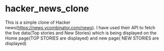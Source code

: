 # hacker_news_clone
This is a simple clone of Hacker news(https://news.ycombinator.com/news). I have used their API to fetch the live data(Top stories and New  Stories) which is being displayed on the Home page(TOP STORIES are displayed) and new page( NEW STORIES are displayed)
